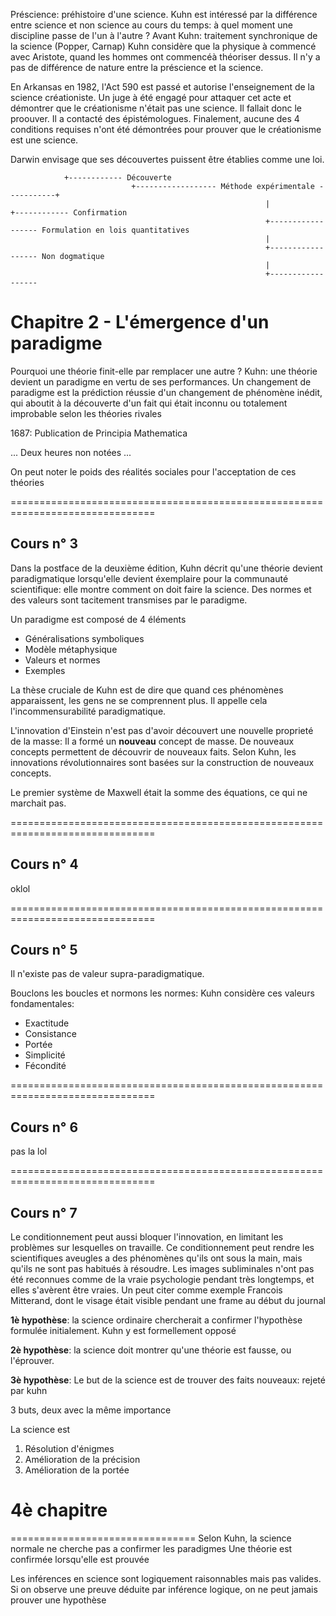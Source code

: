 Préscience: préhistoire d'une science.
Kuhn est intéressé par la différence entre science et non science au cours du temps: à quel moment une discipline passe de l'un à l'autre ?
Avant Kuhn: traitement synchronique de la science (Popper, Carnap)
Kuhn considère que la physique à commencé avec Aristote, quand les hommes ont commencéà théoriser dessus. Il n'y a pas de différence de nature entre la préscience et la science.

En Arkansas en 1982, l'Act 590 est passé et autorise l'enseignement de la science créationiste. Un juge à été engagé pour attaquer cet acte et démontrer que le créationisme n'était pas une science. Il fallait donc le proouver. Il a contacté des épistémologues. Finalement, aucune des 4 conditions requises n'ont été démontrées pour prouver que le créationisme est une science.

Darwin envisage que ses découvertes puissent être établies comme une loi.

                +------------ Découverte
                               +------------------ Méthode expérimentale -----------+
															 |                                                    +------------ Confirmation
															 +------------------ Formulation en lois quantitatives
															 |
															 +------------------ Non dogmatique
															 |
															 +------------------ 


Chapitre 2 - L'émergence d'un paradigme
=========================================

Pourquoi une théorie finit-elle par remplacer une autre ?
Kuhn: une théorie devient un paradigme en vertu de ses performances.
Un changement de paradigme est la prédiction réussie d'un changement de phénomène inédit, qui aboutit à la découverte d'un fait qui était inconnu ou totalement improbable selon les théories rivales

1687: Publication de Principia Mathematica 

...
Deux heures non notées
...

On peut noter le poids des réalités sociales pour l'acceptation de ces théories


===============================================================================
## Cours n° 3
Dans la postface de la deuxième édition, Kuhn décrit qu'une théorie devient paradigmatique lorsqu'elle devient éxemplaire pour la communauté scientifique: elle montre comment on doit faire la science. Des normes et des valeurs sont tacitement transmises par le paradigme.

Un paradigme est composé de 4 éléments
 
 * Généralisations symboliques
 * Modèle métaphysique
 * Valeurs et normes
 * Exemples

La thèse cruciale de Kuhn est de dire que quand ces phénomènes apparaissent, les gens ne se comprennent plus. Il appelle cela l'incommensurabilité paradigmatique.

L'innovation d'Einstein n'est pas d'avoir découvert une nouvelle proprieté de la masse: Il a formé un **nouveau** concept de masse. De nouveaux concepts permettent de découvrir de nouveaux faits. Selon Kuhn, les innovations révolutionnaires sont basées sur la construction de nouveaux concepts.

Le premier système de Maxwell était la somme des équations, ce qui ne marchait pas.

===============================================================================
## Cours n° 4
oklol

===============================================================================
## Cours n° 5
Il n'existe pas de valeur supra-paradigmatique.

Bouclons les boucles et normons les normes:
Kuhn considère ces valeurs fondamentales:

 * Exactitude
 * Consistance
 * Portée
 * Simplicité
 * Fécondité

===============================================================================
## Cours n° 6

pas la lol

===============================================================================
## Cours n° 7

Le conditionnement peut aussi bloquer l'innovation, en limitant les problèmes sur lesquelles on travaille. Ce conditionnement peut rendre les scientifiques aveugles a des phénomènes qu'ils ont sous la main, mais qu'ils ne sont pas habitués à résoudre.
Les images subliminales n'ont pas été reconnues comme de la vraie psychologie pendant très longtemps, et elles s'avèrent être vraies. Un peut citer comme exemple Francois Mitterand, dont le visage était visible pendant une frame au début du journal

**1è hypothèse**: la science ordinaire chercherait a confirmer l'hypothèse formulée initialement. Kuhn y est formellement opposé

**2è hypothèse**: la science doit montrer qu'une théorie est fausse, ou l'éprouver.

**3è hypothèse**: Le but de la science est de trouver des faits nouveaux: rejeté par kuhn

3 buts, deux avec la même importance

La science est
 1. Résolution d'énigmes
 2. Amélioration de la précision
 3. Amélioration de la portée

# 4è chapitre
================================
Selon Kuhn, la science normale ne cherche pas a confirmer les paradigmes
Une théorie est confirmée lorsqu'elle est prouvée

Les inférences en science sont logiquement raisonnables mais pas valides.
Si on observe une preuve déduite par inférence logique, on ne peut jamais prouver une hypothèse